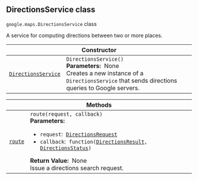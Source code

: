 
<h2 id="DirectionsService">DirectionsService class</h2>
<p>
<code><span itemprop="path">google.maps</span>.<span itemprop="name">DirectionsService</span></code>
class
</p>
<p>A service for computing directions between two or more places.</p>
<div class="devsite-table-wrapper"><table class="constructors responsive" summary="class DirectionsService - Constructor">
<thead>
<tr><th colspan="2" id="DirectionsService.constructor">Constructor</th>
</tr></thead>
<tbody>
<tr>
<td><code><a class="secret-link" href="#DirectionsService.constructor"><span>DirectionsService</span></a></code></td>
<td><div><code>DirectionsService()</code></div>
<div class="desc"><strong>Parameters:</strong>&nbsp; None</div>
<div class="desc">Creates a new instance of a <code>DirectionsService</code> that sends directions queries to Google servers.</div></td>
</tr>
</tbody>
</table></div>
<div class="devsite-table-wrapper"><table class="methods responsive" summary="class DirectionsService - Methods">
<thead>
<tr><th colspan="2">Methods</th>
</tr></thead>
<tbody>
<tr id="DirectionsService.route">
<td itemprop="property"><code><a class="secret-link" href="#DirectionsService.route"><span>route</span></a></code></td>
<td><div><code>route(request, callback)</code></div>
<div class="desc"><strong>Parameters:</strong>&nbsp; <ul>
<li><code>request</code>:&nbsp; <code><a href="DirectionsRequest.md">DirectionsRequest</a></code></li>
<li><code>callback</code>:&nbsp; <code>function(<a href="DirectionsResult.md">DirectionsResult</a>, <a href="DirectionsStatus.md">DirectionsStatus</a>)</code></li>
</ul></div>
<div class="desc"><strong>Return Value:</strong>&nbsp; None</div>
<div class="desc">Issue a directions search request.</div></td>
</tr>
</tbody>
</table></div>
<script src="replace_links.js"></script>
